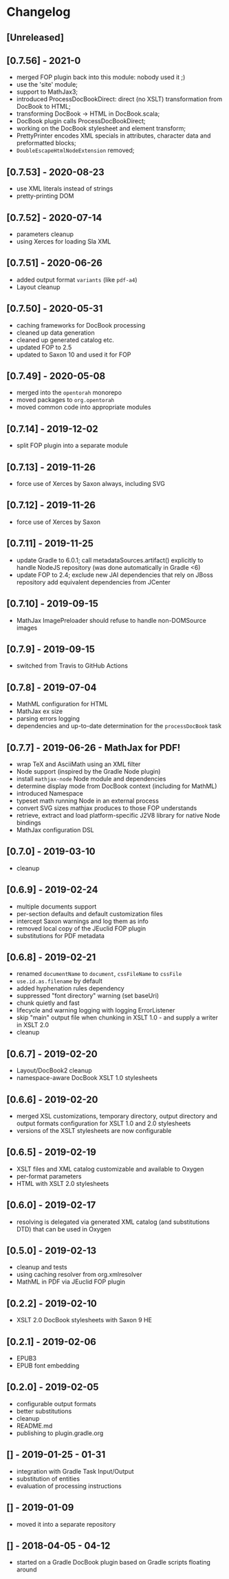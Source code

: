 # Changelog

## [Unreleased]

## [0.7.56] - 2021-0

- merged FOP plugin back into this module: nobody used it ;)
- use the 'site' module;
- support to MathJax3;
- introduced ProcessDocBookDirect: direct (no XSLT) transformation from DocBook to HTML;
- transforming DocBook -> HTML in DocBook.scala;
- DocBook plugin calls ProcessDocBookDirect;
- working on the DocBook stylesheet and element transform;
- PrettyPrinter encodes XML specials in attributes, character data and preformatted blocks;
- `DoubleEscapeHtmlNodeExtension` removed;

## [0.7.53] - 2020-08-23
- use XML literals instead of strings
- pretty-printing DOM

## [0.7.52] - 2020-07-14
- parameters cleanup
- using Xerces for loading Sla XML

## [0.7.51] - 2020-06-26
- added output format `variants` (like `pdf-a4`)
- Layout cleanup

## [0.7.50] - 2020-05-31
- caching frameworks for DocBook processing
- cleaned up data generation
- cleaned up generated catalog etc.
- updated FOP to 2.5
- updated to Saxon 10 and used it for FOP 

## [0.7.49] - 2020-05-08
- merged into the `opentorah` monorepo
- moved packages to `org.opentorah`
- moved common code into appropriate modules
 
## [0.7.14] - 2019-12-02
- split FOP plugin into a separate module

## [0.7.13] - 2019-11-26
- force use of Xerces by Saxon always, including SVG   

## [0.7.12] - 2019-11-26
- force use of Xerces by Saxon   

## [0.7.11] - 2019-11-25
- update Gradle to 6.0.1; call metadataSources.artifact() explicitly to handle NodeJS
  repository (was done automatically in Gradle <6)
- update FOP to 2.4; exclude new JAI dependencies that rely on JBoss repository
  add equivalent dependencies from JCenter

## [0.7.10] - 2019-09-15
- MathJax ImagePreloader should refuse to handle non-DOMSource images

## [0.7.9] - 2019-09-15
- switched from Travis to GitHub Actions

## [0.7.8] - 2019-07-04
- MathML configuration for HTML
- MathJax ex size
- parsing errors logging
- dependencies and up-to-date determination for the `processDocBook` task

## [0.7.7] - 2019-06-26 - MathJax for PDF!
- wrap TeX and AsciiMath using an XML filter
- Node support (inspired by the Gradle Node plugin)
- install `mathjax-node` Node module and dependencies
- determine display mode from DocBook context (including for MathML)
- introduced Namespace
- typeset math running Node in an external process
- convert SVG sizes mathjax produces to those FOP understands
- retrieve, extract and load platform-specific J2V8 library for native Node bindings
- MathJax configuration DSL

## [0.7.0] - 2019-03-10
- cleanup

## [0.6.9] - 2019-02-24
- multiple documents support
- per-section defaults and default customization files
- intercept Saxon warnings and log them as info
- removed local copy of the JEuclid FOP plugin
- substitutions for PDF metadata

## [0.6.8] - 2019-02-21
- renamed `documentName` to `document`, `cssFileName` to `cssFile`
- `use.id.as.filename` by default
- added hyphenation rules dependency
- suppressed "font directory" warning (set baseUri)
- chunk quietly and fast
- lifecycle and warning logging with logging ErrorListener
- skip "main" output file when chunking in XSLT 1.0 - and supply a writer in XSLT 2.0
- cleanup

## [0.6.7] - 2019-02-20
- Layout/DocBook2 cleanup
- namespace-aware DocBook XSLT 1.0 stylesheets

## [0.6.6] - 2019-02-20
- merged XSL customizations, temporary directory, output directory and
  output formats configuration for XSLT 1.0 and 2.0 stylesheets
- versions of the XSLT stylesheets are now configurable

## [0.6.5] - 2019-02-19
- XSLT files and XML catalog customizable and available to Oxygen
- per-format parameters
- HTML with XSLT 2.0 stylesheets

## [0.6.0] - 2019-02-17
- resolving is delegated via generated XML catalog (and substitutions DTD) that can be used in Oxygen

## [0.5.0] - 2019-02-13
- cleanup and tests  
- using caching resolver from org.xmlresolver
- MathML in PDF via JEuclid FOP plugin

## [0.2.2] - 2019-02-10
- XSLT 2.0 DocBook stylesheets with Saxon 9 HE

## [0.2.1] - 2019-02-06
- EPUB3
- EPUB font embedding

## [0.2.0] - 2019-02-05
- configurable output formats
- better substitutions
- cleanup
- README.md
- publishing to plugin.gradle.org

## [] - 2019-01-25 - 01-31
- integration with Gradle Task Input/Output
- substitution of entities
- evaluation of processing instructions

## [] - 2019-01-09
- moved it into a separate repository

## [] - 2018-04-05 - 04-12
- started on a Gradle DocBook plugin based on Gradle scripts floating around 

